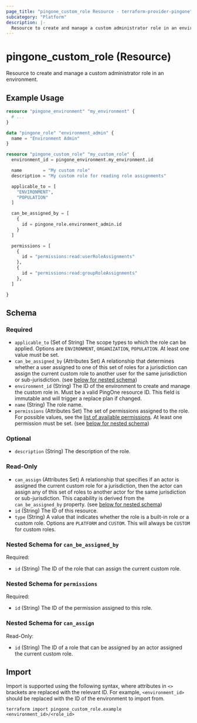 ```yaml
---
page_title: "pingone_custom_role Resource - terraform-provider-pingone"
subcategory: "Platform"
description: |-
  Resource to create and manage a custom administrator role in an environment.
---
```


# pingone_custom_role (Resource)

Resource to create and manage a custom administrator role in an environment.

## Example Usage

```terraform
resource "pingone_environment" "my_environment" {
  # ...
}

data "pingone_role" "environment_admin" {
  name = "Environment Admin"
}

resource "pingone_custom_role" "my_custom_role" {
  environment_id = pingone_environment.my_environment.id

  name        = "My custom role"
  description = "My custom role for reading role assignments"

  applicable_to = [
    "ENVIRONMENT",
    "POPULATION"
  ]

  can_be_assigned_by = [
    {
      id = pingone_role.environment_admin.id
    }
  ]

  permissions = [
    {
      id = "permissions:read:userRoleAssignments"
    },
    {
      id = "permissions:read:groupRoleAssignments"
    },
  ]

}
```

<!-- schema generated by tfplugindocs -->
## Schema

### Required

- `applicable_to` (Set of String) The scope types to which the role can be applied. Options are `ENVIRONMENT`, `ORGANIZATION`, `POPULATION`. At least one value must be set.
- `can_be_assigned_by` (Attributes Set) A relationship that determines whether a user assigned to one of this set of roles for a jurisdiction can assign the current custom role to another user for the same jurisdiction or sub-jurisdiction. (see [below for nested schema](#nestedatt--can_be_assigned_by))
- `environment_id` (String) The ID of the environment to create and manage the custom role in.  Must be a valid PingOne resource ID.  This field is immutable and will trigger a replace plan if changed.
- `name` (String) The role name.
- `permissions` (Attributes Set) The set of permissions assigned to the role. For possible values, see the [list of available permissions](https://apidocs.pingidentity.com/pingone/platform/v1/api/#pingone-permissions-by-identifier). At least one permission must be set. (see [below for nested schema](#nestedatt--permissions))

### Optional

- `description` (String) The description of the role.

### Read-Only

- `can_assign` (Attributes Set) A relationship that specifies if an actor is assigned the current custom role for a jurisdiction, then the actor can assign any of this set of roles to another actor for the same jurisdiction or sub-jurisdiction. This capability is derived from the `can_be_assigned_by` property. (see [below for nested schema](#nestedatt--can_assign))
- `id` (String) The ID of this resource.
- `type` (String) A value that indicates whether the role is a built-in role or a custom role. Options are `PLATFORM` and `CUSTOM`. This will always be `CUSTOM` for custom roles.

<a id="nestedatt--can_be_assigned_by"></a>
### Nested Schema for `can_be_assigned_by`

Required:

- `id` (String) The ID of the role that can assign the current custom role.


<a id="nestedatt--permissions"></a>
### Nested Schema for `permissions`

Required:

- `id` (String) The ID of the permission assigned to this role.


<a id="nestedatt--can_assign"></a>
### Nested Schema for `can_assign`

Read-Only:

- `id` (String) The ID of a role that can be assigned by an actor assigned the current custom role.

## Import

Import is supported using the following syntax, where attributes in `<>` brackets are replaced with the relevant ID.  For example, `<environment_id>` should be replaced with the ID of the environment to import from.

```shell
terraform import pingone_custom_role.example <environment_id>/<role_id>
```
